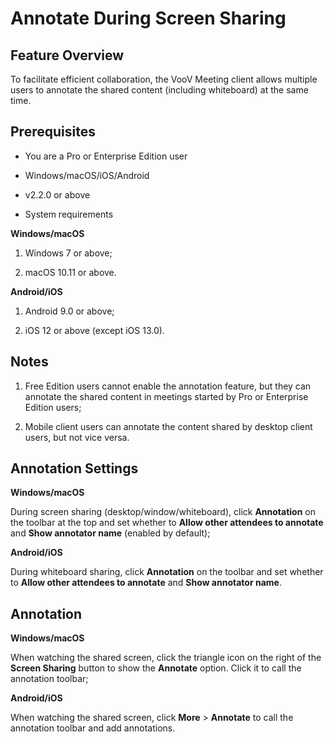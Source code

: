 # Annotate During Screen Sharing

## Feature Overview

To facilitate efficient collaboration, the VooV Meeting client allows multiple users to annotate the shared content (including whiteboard) at the same time.

## Prerequisites

- You are a Pro or Enterprise Edition user

- Windows/macOS/iOS/Android

- v2.2.0 or above

- System requirements

**Windows/macOS**

1. Windows 7 or above;

2. macOS 10.11 or above.

**Android/iOS**

1. Android 9.0 or above;

2. iOS 12 or above (except iOS 13.0).

## Notes

1. Free Edition users cannot enable the annotation feature, but they can annotate the shared content in meetings started by Pro or Enterprise Edition users;

2. Mobile client users can annotate the content shared by desktop client users, but not vice versa.

## Annotation Settings

**Windows/macOS**

During screen sharing (desktop/window/whiteboard), click **Annotation** on the toolbar at the top and set whether to **Allow other attendees to annotate** and **Show annotator name** (enabled by default);

**Android/iOS**

During whiteboard sharing, click **Annotation** on the toolbar and set whether to **Allow other attendees to annotate** and **Show annotator name**.

## Annotation

**Windows/macOS**

When watching the shared screen, click the triangle icon on the right of the **Screen Sharing** button to show the **Annotate** option. Click it to call the annotation toolbar;

**Android/iOS**

When watching the shared screen, click **More** > **Annotate** to call the annotation toolbar and add annotations.